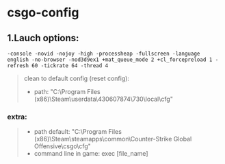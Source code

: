 # csgo-config

## 1.Lauch options:
```
-console -novid -nojoy -high -processheap -fullscreen -language english -no-browser -nod3d9ex1 +mat_queue_mode 2 +cl_forcepreload 1 -refresh 60 -tickrate 64 -thread 4
```

> clean to default config (reset config): 
> - path: "C:\Program Files (x86)\Steam\userdata\430607874\730\local\cfg"

### extra:
> - path default: "C:\Program Files (x86)\Steam\steamapps\common\Counter-Strike Global Offensive\csgo\cfg"
> - command line in game: exec [file_name]
